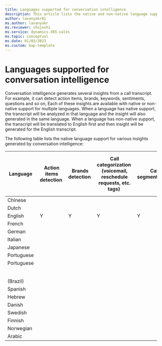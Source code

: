 ```yaml
---
title: Languages supported for conversation intelligence 
description: This article lists the native and non-native language support for conversation intelligence.
author: lavanyakr01 
ms.author: lavanyakr 
ms.reviewer: shujoshi 
ms.service: dynamics-365-sales
ms.topic: conceptual 
ms.date: 01/03/2023
ms.custom: bap-template 
---
```


# Languages supported for conversation intelligence

Conversation intelligence generates several insights from a call transcript. For example, it can detect action items, brands, keywords, sentiments, questions and so on, Each of these insights are available with native or non-native support for multiple languages. When a language has native support, the transcript will be analyzed in that language and the insight will also generated in the same language. When a language has non-native support, the transcript will be translated to English first and then insight will be generated for the English transcript. 


The following table lists the native language support for various insights generated by conversation intelligence:

| Language  | Action items detection  | Brands detection  | Call categorization </br>(voicemail, reschedule requests, etc. tags)  | Call segmentation   | Automated notes (executive summary)  | Sentiment <br /></br>  | People, money and time mentions </br>(Named entity recognition)  | Question detection  | Keywords and competitor tracking  | Talking  <br /></br>points <br /></br>detection  | General Keywords extraction  |
|-------------------------|-------------------------|-------------------------|-------------------------|-------------------------|-------------------------|-------------------------|-------------------------|-------------------------|-------------------------|-------------------------|-------------------------|
| Chinese  |   |   |   |   |   |   |   |   | y  |   | y  |
| Dutch  |   |   |   |   |   |   |   |   | y  |   | y  |
| English  | Y | Y | Y | Y | Y | Y | Y | Y | Y | Y | Y |
| French  |   |   |   |   |   | Y | Y |   | Y | Y | Y |
| German  |   |   |   |   |   |   | Y |   | Y | Y | Y |
| Italian  |   |   |   |   |   |   |   |   | Y |   | Y |
| Japanese  |   |   |   |   |   |   |   |   | Y |   | Y |
| Portuguese  |   |   |   |   |   |   |   |   | Y |   | Y |
| Portuguese  <br /></br>(Brazil)  |   |   |   |   |   |   |   |   |   |   |   |
| Spanish  |   |   |   |   |   |   | Y |   | Y | Y | Y |
| Hebrew  |   |   |   |   |   |   |   |   | Y |   | Y |
| Danish  |   |   |   |   |   |   |   |   | Y |   |   |
| Swedish  |   |   |   |   |   |   |   |   | Y |   |   |
| Finnish  |   |   |   |   |   |   |   |   | Y |   |   |
| Norwegian  |   |   |   |   |   |   |   |   | Y |   |   |
| Arabic  |   |   |   |   |   |   |   |   |   |   | y |


